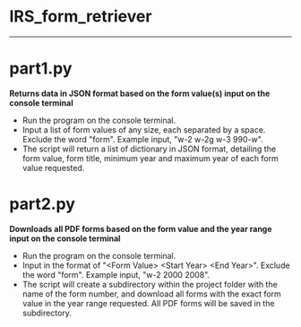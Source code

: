 # IRS_form_retriever
---
# part1.py
**Returns data in JSON format based on the form value(s) input on the console terminal**
- Run the program on the console terminal.
- Input a list of form values of any size, each separated by a space. Exclude the word "form". Example input, "w-2 w-2g w-3 990-w".
- The script will return a list of dictionary in JSON format, detailing the form value, form title, minimum year and maximum year of each form value requested.

# part2.py
**Downloads all PDF forms based on the form value and the year range input on the console terminal**
- Run the program on the console terminal.
- Input in the format of "\<Form Value> \<Start Year> \<End Year>". Exclude the word "form". Example input, "w-2 2000 2008".
- The script will create a subdirectory within the project folder with the name of the form number, and download all forms with the exact form value in the year range requested. All PDF forms will be saved in the subdirectory. 
